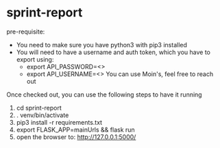 # sprint-report
pre-requisite:
- You need to make sure you have python3 with pip3 installed
- You will need to have a username and auth token, which you have to export using:
	- export API_PASSWORD=<>
	- export API_USERNAME=<>
You can use Moin's, feel free to reach out

Once checked out, you can use the following steps to have it running
1) cd sprint-report
2) . venv/bin/activate
3) pip3 install -r requirements.txt
4) export FLASK_APP=mainUrls && flask run
5) open the browser to: http://127.0.0.1:5000/
